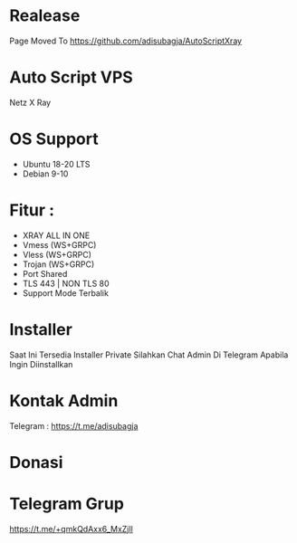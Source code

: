 # Realease
Page Moved To https://github.com/adisubagja/AutoScriptXray

# Auto Script VPS
Netz X Ray

# OS Support
* Ubuntu 18-20 LTS
* Debian 9-10

# Fitur :
* XRAY ALL IN ONE
* Vmess (WS+GRPC)
* Vless (WS+GRPC)
* Trojan (WS+GRPC)
* Port Shared
* TLS 443 | NON TLS 80
* Support Mode Terbalik

# Installer

Saat Ini Tersedia Installer Private Silahkan Chat Admin Di Telegram Apabila Ingin Diinstallkan

# Kontak Admin
Telegram : https://t.me/adisubagja

# Donasi

# Telegram Grup
https://t.me/+qmkQdAxx6_MxZjll
